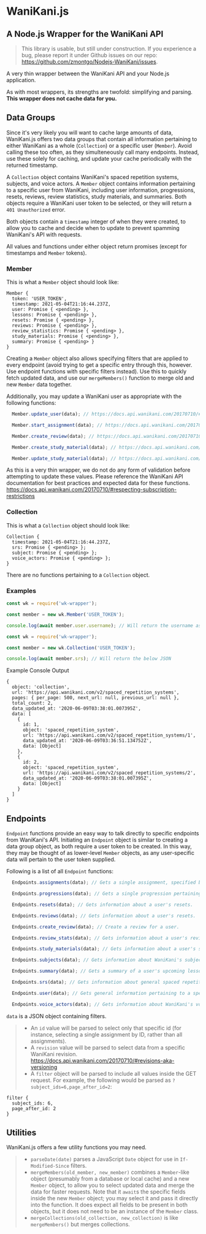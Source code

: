 # WaniKani.js
## A Node.js Wrapper for the WaniKani API

> This library is usable, but still under construction. If you experience a bug, please report it under Github issues on our repo: https://github.com/zmontgo/Nodejs-WaniKani/issues.

A very thin wrapper between the WaniKani API and your Node.js application.

As with most wrappers, its strengths are twofold: simplifying and parsing. **This wrapper does not cache data for you.**

## Data Groups
Since it's very likely you will want to cache large amounts of data, WaniKani.js offers two data groups that contain all information pertaining to either WaniKani as a whole (`Collection`) or a specific user (`Member`). Avoid calling these too often, as they simulteneously call many endpoints. Instead, use these solely for caching, and update your cache periodically with the returned timestamp.

A `Collection` object contains WaniKani's spaced repetition systems, subjects, and voice actors. A `Member` object contains information pertaining to a specific user from WaniKani, including user information, progressions, resets, reviews, review statistics, study materials, and summaries. Both objects require a WaniKani user token to be selected, or they will return a `401 Unauthorized` error.

Both objects contain a `timestamp` integer of when they were created, to allow you to cache and decide when to update to prevent spamming WaniKani's API with requests.

All values and functions under either object return promises (except for timestamps and `Member` tokens).

### Member

This is what a `Member` object should look like:

```
Member {
  token: 'USER_TOKEN',
  timestamp: 2021-05-04T21:16:44.237Z,
  user: Promise { <pending> },
  lessons: Promise { <pending> },
  resets: Promise { <pending> },
  reviews: Promise { <pending> },
  review_statistics: Promise { <pending> },
  study_materials: Promise { <pending> },
  summary: Promise { <pending> }
}
```

Creating a `Member` object also allows specifying filters that are applied to every endpoint (avoid trying to get a specific entry through this, however. Use endpoint functions with specific filters instead). Use this to quickly fetch updated data, and use our `mergeMembers()` function to merge old and new `Member` data together.

Additionally, you may update a WaniKani user as appropriate with the following functions:

```javascript
  Member.update_user(data); // https://docs.api.wanikani.com/20170710/#update-user-information

  Member.start_assignment(data); // https://docs.api.wanikani.com/20170710/#start-an-assignment

  Member.create_review(data); // https://docs.api.wanikani.com/20170710/#create-a-review

  Member.create_study_material(data); // https://docs.api.wanikani.com/20170710/#create-a-study-material

  Member.update_study_material(data); // https://docs.api.wanikani.com/20170710/#update-a-study-material
```

As this is a very thin wrapper, we do not do any form of validation before attempting to update these values. Please reference the WaniKani API documentation for best practices and expected data for these functions. https://docs.api.wanikani.com/20170710/#respecting-subscription-restrictions

### Collection

This is what a `Collection` object should look like:

```
Collection {
  timestamp: 2021-05-04T21:16:44.237Z,
  srs: Promise { <pending> };
  subject: Promise { <pending> };
  voice_actors: Promise { <pending> };
}
```

There are no functions pertaining to a `Collection` object.

### Examples

```javascript
const wk = require('wk-wrapper');

const member = new wk.Member('USER_TOKEN');

console.log(await member.user.username); // Will return the username associated with the user token given
```

```javascript
const wk = require('wk-wrapper');

const member = new wk.Collection('USER_TOKEN');

console.log(await member.srs); // Will return the below JSON
```

Example Console Output

```
{
  object: 'collection',
  url: 'https://api.wanikani.com/v2/spaced_repetition_systems',
  pages: { per_page: 500, next_url: null, previous_url: null },
  total_count: 2,
  data_updated_at: '2020-06-09T03:38:01.007395Z',
  data: [
    {
      id: 1,
      object: 'spaced_repetition_system',
      url: 'https://api.wanikani.com/v2/spaced_repetition_systems/1',
      data_updated_at: '2020-06-09T03:36:51.134752Z',
      data: [Object]
    },
    {
      id: 2,
      object: 'spaced_repetition_system',
      url: 'https://api.wanikani.com/v2/spaced_repetition_systems/2',
      data_updated_at: '2020-06-09T03:38:01.007395Z',
      data: [Object]
    }
  ]
}
```

## Endpoints

`Endpoint` functions provide an easy way to talk directly to specific endpoints from WaniKani's API. Initiating an `Endpoint` object is similar to creating a data group object, as both require a user token to be created. In this way, they may be thought of as lower-level `Member` objects, as any user-specific data will pertain to the user token supplied.

Following is a list of all `Endpoint` functions:

```javascript
  Endpoints.assignments(data); // Gets a single assignment, specified by ID, or a list of all assignments if ID is not included.

  Endpoints.progressions(data); // Gets a single progression pertaining to a user, specified by ID, or a list of all progressions pertaining to a user if ID is not included.

  Endpoints.resets(data); // Gets information about a user's resets.

  Endpoints.reviews(data); // Gets information about a user's resets.

  Endpoints.create_review(data); // Create a review for a user.

  Endpoints.review_stats(data); // Gets information about a user's review statistics.

  Endpoints.study_materials(data); // Gets information about a user's study materials.

  Endpoints.subjects(data); // Gets information about WaniKani's subjects.

  Endpoints.summary(data); // Gets a summary of a user's upcoming lessons for a user.

  Endpoints.srs(data); // Gets information about general spaced repetition systems.

  Endpoints.user(data); // Gets general information pertaining to a specific user.

  Endpoints.voice_actors(data); // Gets information about WaniKani's voice actors.
```

`data` is a JSON object containing filters.
> - An `id` value will be parsed to select only that specific id (for instance, selecting a single assignment by ID, rather than all assignments).
> - A `revision` value will be parsed to select data from a specific WaniKani revision. https://docs.api.wanikani.com/20170710/#revisions-aka-versioning
> - A `filter` object will be parsed to include all values inside the GET request. For example, the following would be parsed as `?subject_ids=6,page_after_id=2`:
```
filter {
  subject_ids: 6,
  page_after_id: 2
}
```

## Utilities

WaniKani.js offers a few utility functions you may need.

> - `parseDate(date)` parses a JavaScript `Date` object for use in `If-Modified-Since` filters.
> - `mergeMembers(old_member, new_member)` combines a `Member`-like object (presumably from a database or local cache) and a new `Member` object, to allow you to select updated data and merge the data for faster requests. Note that it `await`s the specific fields inside the new `Member` object; you may select it and pass it directly into the function. It does expect all fields to be present in both objects, but it does not need to be an instance of the `Member` class.
> - `mergeCollections(old_collection, new_collection)` is like `mergeMembers()` but merges collections.
